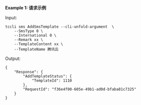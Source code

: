 **Example 1: 请求示例**



Input: 

```
tccli sms AddSmsTemplate --cli-unfold-argument  \
    --SmsType 0 \
    --International 0 \
    --Remark xx \
    --TemplateContent xx \
    --TemplateName 腾讯云
```

Output: 
```
{
    "Response": {
        "AddTemplateStatus": {
            "TemplateId": 1110
        },
        "RequestId": "f36e4f00-605e-49b1-ad0d-bfaba81c7325"
    }
}
```

